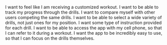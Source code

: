 I want to feel like I am receiving a customized workout.
I want to be able to track my progress through the drills.
I want to compare myself with other users competing the same drills.
I want to be able to select a wide variety of drills, not just ones for my position.
I want some type of instruction provided for each drill.
I want to be able to access the app with my cell phone, so that I can refer to it during a workout.
I want the app to be incredibly easy to use, so that I can focus on the drills themselves.
